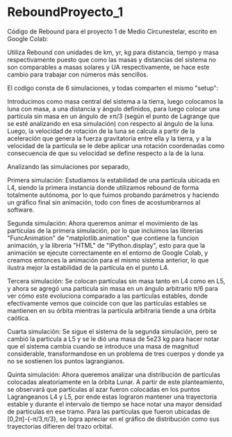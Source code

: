 # ReboundProyecto_1
Código de Rebound para el proyecto 1 de Medio Circunestelar, escrito en Google Colab:

Utiliza Rebound con unidades de km, yr, kg para distancia, tiempo y masa respectivamente puesto que como las masas y distancias del sistema no son comparables a masas solares y UA respectivamente, se hace este cambio para trabajar con números más sencillos. 

El codigo consta de 6 simulaciones, y todas comparten el mismo "setup":

Introducimos como masa central del sistema a la tierra, luego colocamos la luna con masa, a una distancia y ángulo definidos, para luego colocar una partícula sin masa en un ángulo de ±π/3 (según el punto de Lagrange que se esté analizando en esa simulación) con respecto al ángulo de la luna. Luego, la velocidad de rotación de la luna se calcula a partir de la aceleración que genera la fuerza gravitatoria entre ella y la tierra, y a la velocidad de la partícula se le debe aplicar una rotación coordenadas como consecuencia de que su velocidad se define respecto a la de la luna.

Analizando las simulaciones por separado,

Primera simulación:
Estudiamos la estabilidad de una partícula ubicada en L4, siendo la primera instancia donde utilizamos rebound de forma totalmente autónoma, por lo que fuimos probando parámetros y haciendo un gráfico final sin animación, todo con fines de acostumbrarnos al software.

Segunda simulación:
Ahora queremos animar el movimiento de las partículas de la primera simulación, por lo que incluimos las librerias "FuncAnimation" de "matplotlib.animation" que contiene la funcion animación, y la libreria "HTML" de "IPython.display", esto para que la animación se ejecute correctamente en el entorno de Google Colab, y creamos entonces la animación para el mismo sistema anterior, lo que ilustra mejor la estabilidad de la partícula en el punto L4.

Tercera simulación:
Se colocan partículas sin masa tanto en L4 como en L5, y ahora se agregó una partícula sin masa en un ángulo arbitrario π/6 para ver cómo este evoluciona comparado a las partículas estables, donde efectivamente vemos que coincide con que las partículas estables se mantienen en su órbita mientras la partícula arbitraria tiende a una órbita caótica.

Cuarta simulación:
Se sigue el sistema de la segunda simulación, pero se cambió la particula a L5 y se le dió una masa de 5e23 kg para hacer notar que el sistema cambia cuando se introduce una masa de magnitud considerable, transformandose en un problema de tres cuerpos y donde ya no se sostienen los puntos lagrangianos.

Quinta simulación:
Ahora queremos analizar una distribución de partículas colocadas aleatoriamente en la órbita Lunar. A partir de este planteamiento, se observará que partículas al azar fueron colocadas en los puntos Lagrangeanos L4 y L5, por ende estas lograron mantener una trayectoria estable y durante el intervalo de tiempo se hace notar una mayor densidad de partículas en ese tramo. Para las partículas que fueron ubicadas de [0,2π]-{-π/3,π/3}, se logra apreciar en el gráfico de distribución como sus trayectorias difieren del trazo orbital.
